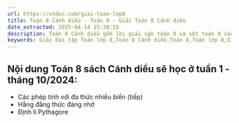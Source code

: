 ```yaml
---
url: https://vndoc.com/giai-toan-lop8
title: Toán 8 Cánh diều - Toán 8 - Giải Toán 8 Cánh diều
date_extracted: 2025-04-14 15:30:33
description: Toán 8 Cánh diều gồm lời giải sgk toán 8 và sbt toán 8 sách Cánh diều. Lời giải Toán 8 được VnDoc biên soạn, chỉn chu nhằm giúp các bạn học sinh học Toán lớp 8 tốt hơn
keywords: Giải bài tập Toán lớp 8,Toán 8 Cánh diều,Toán 8,Toán lớp 8,Giải Toán 8 Cánh diều,giải toán 8,sgk toán 8,giải sgk toán 8,sbt toán 8,toan 8,toán lớp 8,toán 8 tập 2,toán 8 tập 1,toán 8 cánh diều tập 1,toán 8 cánh diều tập 2
---
```


## **Nội dung Toán 8 sách Cánh diều sẽ học ở tuần 1 - tháng 10/2024:**
  * Các phép tính với đa thức nhiều biến \(tiếp\)
  * Hằng đẳng thức đáng nhớ
  * Định lí Pythagore


